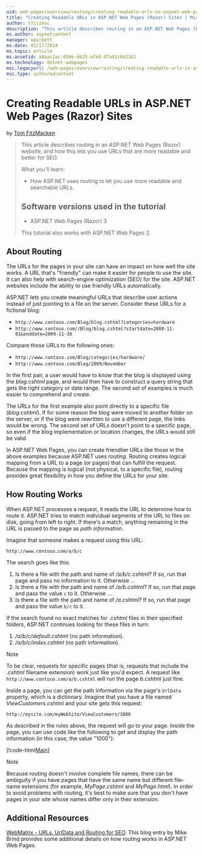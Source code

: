 ```yaml
---
uid: web-pages/overview/routing/creating-readable-urls-in-aspnet-web-pages-sites
title: "Creating Readable URLs in ASP.NET Web Pages (Razor) Sites | Microsoft Docs"
author: tfitzmac
description: "This article describes routing in an ASP.NET Web Pages (Razor) website, and how this lets you use URLs that are more readable and better for SEO. What you'll..."
ms.author: aspnetcontent
manager: wpickett
ms.date: 02/17/2014
ms.topic: article
ms.assetid: a8aac1ac-89de-4415-afe0-97a41c6423d2
ms.technology: dotnet-webpages
msc.legacyurl: /web-pages/overview/routing/creating-readable-urls-in-aspnet-web-pages-sites
msc.type: authoredcontent
---
```

Creating Readable URLs in ASP.NET Web Pages (Razor) Sites
====================
by [Tom FitzMacken](https://github.com/tfitzmac)

> This article describes routing in an ASP.NET Web Pages (Razor) website, and how this lets you use URLs that are more readable and better for SEO.
> 
> What you'll learn:
> 
> - How ASP.NET uses routing to let you use more readable and searchable URLs.
>   
> 
> ## Software versions used in the tutorial
> 
> 
> - ASP.NET Web Pages (Razor) 3
>   
> 
> This tutorial also works with ASP.NET Web Pages 2.


## About Routing

The URLs for the pages in your site can have an impact on how well the site works. A URL that's &quot;friendly&quot; can make it easier for people to use the site. It can also help with search-engine optimization (SEO) for the site. ASP.NET websites include the ability to use friendly URLs automatically.

ASP.NET lets you create meaningful URLs that describe user actions instead of just pointing to a file on the server. Consider these URLs for a fictional blog:

- `http://www.contoso.com/Blog/blog.cshtml?categories=hardware`
- `http://www.contoso.com//Blog/blog.cshtml?startdate=2009-11-01&enddate=2009-11-30`

Compare those URLs to the following ones:

- `http://www.contoso.com/Blog/categories/hardware/`
- `http://www.contoso.com/Blog/2009/November`

In the first pair, a user would have to know that the blog is displayed using the *blog.cshtml* page, and would then have to construct a query string that gets the right category or date range. The second set of examples is much easier to comprehend and create.

The URLs for the first example also point directly to a specific file (*blog.cshtml*). If for some reason the blog were moved to another folder on the server, or if the blog were rewritten to use a different page, the links would be wrong. The second set of URLs doesn't point to a specific page, so even if the blog implementation or location changes, the URLs would still be valid.

In ASP.NET Web Pages, you can create friendlier URLs like those in the above examples because ASP.NET uses *routing*. Routing creates logical mapping from a URL to a page (or pages) that can fulfill the request. Because the mapping is logical (not physical, to a specific file), routing provides great flexibility in how you define the URLs for your site.

## How Routing Works

When ASP.NET processes a request, it reads the URL to determine how to route it. ASP.NET tries to match individual segments of the URL to files on disk, going from left to right. If there's a match, anything remaining in the URL is passed to the page as *path information*.

Imagine that someone makes a request using this URL:

`http://www.contoso.com/a/b/c`

The search goes like this:

1. Is there a file with the path and name of */a/b/c.cshtml*? If so, run that page and pass no information to it. Otherwise ...
2. Is there a file with the path and name of */a/b.cshtml*? If so, run that page and pass the value `c` to it. Otherwise …
3. Is there a file with the path and name of */a.cshtml*? If so, run that page and pass the value `b/c` to it.

If the search found no exact matches for *.cshtml* files in their specified folders, ASP.NET continues looking for these files in turn:

1. */a/b/c/default.cshtml* (no path information).
2. */a/b/c/index.cshtml* (no path information).

> [!NOTE]
> To be clear, requests for specific pages (that is, requests that include the *.cshtml* filename extension) work just like you'd expect. A request like `http://www.contoso.com/a/b.cshtml` will run the page *b.cshtml* just fine.


Inside a page, you can get the path information via the page's `UrlData` property, which is a dictionary. Imagine that you have a file named *ViewCustomers.cshtml* and your site gets this request:

`http://mysite.com/myWebSite/ViewCustomers/1000`

As described in the rules above, the request will go to your page. Inside the page, you can use code like the following to get and display the path information (in this case, the value &quot;1000&quot;):

[!code-html[Main](creating-readable-urls-in-aspnet-web-pages-sites/samples/sample1.html)]

> [!NOTE]
> Because routing doesn't involve complete file names, there can be ambiguity if you have pages that have the same name but different file-name extensions (for example, *MyPage.cshtml* and *MyPage.html*). In order to avoid problems with routing, it's best to make sure that you don't have pages in your site whose names differ only in their extension.


<a id="Additional_Resources"></a>
## Additional Resources

[WebMatrix - URLs, UrlData and Routing for SEO](http://www.mikesdotnetting.com/Article/165/WebMatrix-URLs-UrlData-and-Routing-for-SEO). This blog entry by Mike Brind provides some additional details on how routing works in ASP.NET Web Pages.
